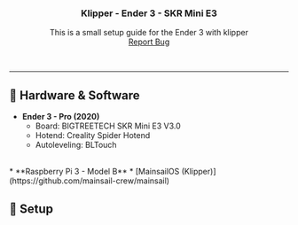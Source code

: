 <h3 align="center">Klipper - Ender 3 - SKR Mini E3</h3>
  <p align="center">
    This is a small setup guide for the Ender 3 with klipper
    <br />
    <a href="https://github.com/Kr3b5/klipper-ender3_skr/issues">Report Bug</a>
  </p>
  <br />

---

## :wrench: Hardware & Software

  * **Ender 3 - Pro (2020)**
    * Board: BIGTREETECH SKR Mini E3 V3.0 
    * Hotend: Creality Spider Hotend 
    * Autoleveling: BLTouch 
  <br />
  * **Raspberry Pi 3 - Model B**
    * [MainsailOS (Klipper)](https://github.com/mainsail-crew/mainsail) 



## :hammer: Setup 




